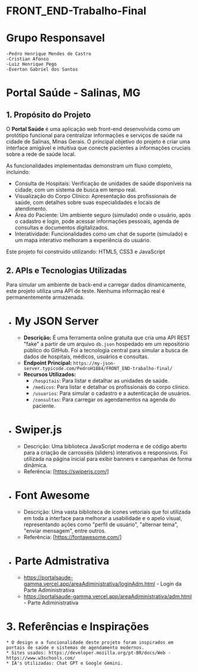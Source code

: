 # FRONT_END-Trabalho-Final

# Grupo Responsavel
    -Pedro Henrique Mendes de Castro
    -Cristian Afonso
    -Luiz Henrique Pego
    -Everton Gabriel dos Santos
    
# Portal Saúde - Salinas, MG

## 1. Propósito do Projeto

O **Portal Saúde** é uma aplicação web front-end desenvolvida como um protótipo funcional para centralizar informações e serviços de saúde na cidade de Salinas, Minas Gerais. O principal objetivo do projeto é criar uma interface amigável e intuitiva que conecte pacientes a informações cruciais sobre a rede de saúde local.

As funcionalidades implementadas demonstram um fluxo completo, incluindo:
* Consulta de Hospitais: Verificação de unidades de saúde disponíveis na cidade, com um sistema de busca em tempo real.
* Visualização do Corpo Clínico: Apresentação dos profissionais de saúde, com detalhes sobre suas especialidades e locais de atendimento.
* Área do Paciente: Um ambiente seguro (simulado) onde o usuário, após o cadastro e login, pode acessar informações pessoais, agenda de consultas e documentos digitalizados.
* Interatividade: Funcionalidades como um chat de suporte (simulado) e um mapa interativo melhoram a experiência do usuário.

Este projeto foi construído utilizando: HTML5, CSS3 e JavaScript 

## 2. APIs e Tecnologias Utilizadas

Para simular um ambiente de back-end и carregar dados dinamicamente, este projeto utiliza uma API de teste. Nenhuma informação real é permanentemente armazenada.

* # My JSON Server
    * **Descrição:** É uma ferramenta online gratuita que cria uma API REST "fake" a partir de um arquivo `db.json` hospedado em um repositório público do GitHub. Foi a tecnologia central para simular a busca de dados de hospitais, médicos, usuários e consultas.
    * **Endpoint Principal:** `https://my-json-server.typicode.com/PedroH1884/FRONT_END-trabalho-final/`
    * **Recursos Utilizados:**
        * `/hospitais`: Para listar e detalhar as unidades de saúde.
        * `/medicos`: Para listar e detalhar os profissionais do corpo clínico.
        * `/usuarios`: Para simular o cadastro e a autenticação de usuários.
        * `/consultas`: Para carregar os agendamentos na agenda do paciente.

* # Swiper.js
    * Descrição: Uma biblioteca JavaScript moderna e de código aberto para a criação de carrosséis (sliders) interativos e responsivos. Foi utilizada na página inicial para exibir banners e campanhas de forma dinâmica.
    * Referência: [https://swiperjs.com/]

* # Font Awesome
    * Descrição: Uma vasta biblioteca de ícones vetoriais que foi utilizada em toda a interface para melhorar a usabilidade e o apelo visual, representando ações como "perfil de usuário", "alternar tema", "enviar mensagem", entre outros.
    * Referência: [https://fontawesome.com/]

* # Parte Admistrativa
    * https://portalsaude-gamma.vercel.app/areaAdiministrativa/loginAdm.html - Login da Parte Adiministrativa
    * https://portalsaude-gamma.vercel.app/areaAdiministrativa/adm.html - Parte Adiministrativa

# 3. Referências e Inspirações

    * O design e a funcionalidade deste projeto foram inspirados em portais de saúde e sistemas de agendamento modernos.
    * Sites usados: https://developer.mozilla.org/pt-BR/docs/Web - https://www.w3schools.com/
    * IA's Utilizadas: Chat GPT e Google Gemini.
